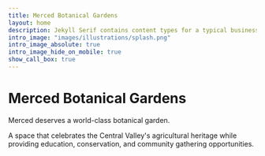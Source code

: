 ```yaml
---
title: Merced Botanical Gardens
layout: home
description: Jekyll Serif contains content types for a typical business website. The theme is fully responsive, blazing fast and artfully illustrated.
intro_image: "images/illustrations/splash.png"
intro_image_absolute: true
intro_image_hide_on_mobile: true
show_call_box: true
---
```


# Merced Botanical Gardens

Merced deserves a world-class botanical garden.

A space that celebrates the Central Valley's agricultural heritage while providing education, conservation, and community gathering opportunities.